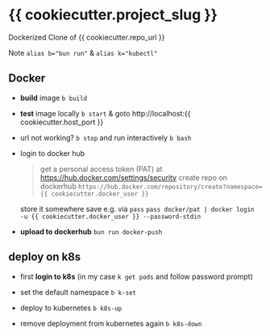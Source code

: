 # {{ cookiecutter.project_slug }}

Dockerized Clone of {{ cookiecutter.repo_url }}

Note `alias b="bun run"`  & `alias k="kubectl"`


## Docker 

- **build** image `b build`
- **test** image locally `b start` & goto http://localhost:{{ cookiecutter.host_port }}
- url not working? `b stop` and run interactively `b bash`

- login to docker hub
    > get a personal access token (PAT) at   https://hub.docker.com/settings/security
    > create repo on dockerhub `https://hub.docker.com/repository/create?namespace={{ cookiecutter.docker_user }}`

    store it somewhere save e.g. via `pass`
    `pass docker/pat | docker login  -u {{ cookiecutter.docker_user }} --password-stdin`

- **upload to dockerhub** `bun run docker-push`

##  deploy on k8s

- first **login to k8s** (in my case `k get pods` and follow password prompt)

- set the default namespace `b k-set`
- deploy to kubernetes `b k8s-up`
- remove deployment from kubernetes again `b k8s-down`
